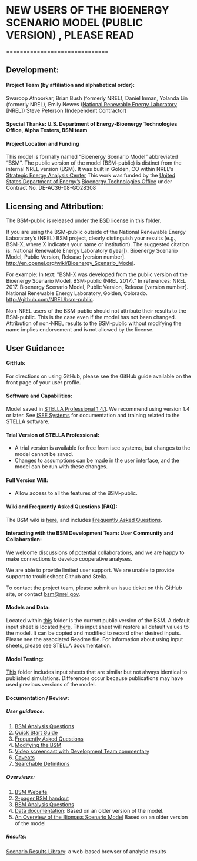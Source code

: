 ﻿# NEW USERS OF THE BIOENERGY SCENARIO MODEL (PUBLIC VERSION) , PLEASE READ
==============================
## Development:

#### Project Team (by affiliation and alphabetical order):
Swaroop Atnoorkar, Brian Bush (formerly NREL), Daniel Inman, Yolanda Lin (formerly NREL), Emily Newes ([National Renewable Energy Laboratory](http://www.nrel.gov/) [NREL])
Steve Peterson (Independent Contractor)
#### Special Thanks: U.S. Department of Energy-Bioenergy Technologies Office, Alpha Testers, BSM team
#### Project Location and Funding
This model is formally named “Bioenergy Scenario Model” abbreviated “BSM”. The public version of the model (BSM-public) is distinct from the internal NREL version (BSM). It was built in Golden, CO within NREL's [Strategic Energy Analysis Center](http://www.nrel.gov/analysis/about_office.html)
This work was funded by the [United States Department of Energy’s](http://energy.gov/) [Bioenergy Technologies Office](http://www1.eere.energy.gov/bioenergy/) under Contract No. DE-AC36-08-GO28308 

## Licensing and Attribution:

The BSM-public is released under the [BSD license](http://github.com/NREL/bsm-public) in this folder.

If you are using the BSM-public outside of the National Renewable Energy Laboratory’s (NREL) BSM project, clearly distinguish your results (e.g., BSM-X, where X indicates your name or institution). The suggested citation is: National Renewable Energy Laboratory ([year]). Bioenergy Scenario Model, Public Version, Release [version number]. http://en.openei.org/wiki/Bioenergy_Scenario_Model.

For example:
In text: "BSM-X was developed from the public version of the Bioenergy Scenario Model, BSM-public (NREL 2017)." 
In references: NREL 2017. Bioenergy Scenario Model, Public Version, Release [version number]. National Renewable Energy Laboratory, Golden, Colorado. http://github.com/NREL/bsm-public.

Non-NREL users of the BSM-public should not attribute their results to the BSM-public. This is the case even if the model has not been changed. Attribution of non-NREL results to the BSM-public without modifying the name implies endorsement and is not allowed by the license. 

## User Guidance:

#### GitHub:
For directions on using GitHub, please see the GitHub guide available on the front page of your user profile.

#### Software and Capabilities:
Model saved in [STELLA Professional 1.4.1](http://www.iseesystems.com/softwares/Education/StellaSoftware.aspx). We recommend using version 1.4 or later.
See [ISEE Systems](http://www.iseesystems.com) for documentation and training related to the STELLA software.

#### Trial Version of STELLA Professional:
-    A trial version is available for free from isee systems, but changes to the model cannot be saved.
-    Changes to assumptions can be made in the user interface, and the model can be run with these changes.

#### Full Version Will:
-    Allow access to all the features of the BSM-public.

#### Wiki and Frequently Asked Questions (FAQ):
The BSM wiki is [here](http://en.openei.org/wiki/Biomass_Scenario_Model), and includes [Frequently Asked Questions](https://openei.org/wiki/File:Frequently_Asked_Questions.pdf).


#### Interacting with the BSM Development Team: User Community and Collaboration:

We welcome discussions of potential collaborations, and we are happy to make connections to develop cooperative analyses.

We are able to provide limited user support. We are unable to provide support to troubleshoot Github and Stella.

To contact the project team, please submit an issue ticket on this GitHub site, or contact bsm@nrel.gov.

#### Models and Data:

Located within [this](https://github.com/NREL/bsm-public/models) folder is the current public version of the BSM. A default input sheet is located [here](https://github.com/NREL/bsm-public/inputs). This input sheet will restore all default values to the model. It can be copied and modified to record other desired inputs. Please see the associated Readme file. For information about using input sheets, please see STELLA documentation. 

#### Model Testing:

[This](https://github.com/NREL/bsm-public/tests/studies) folder includes input sheets that are similar but not always identical to published simulations. Differences occur because publications may have used previous versions of the model.
 
#### Documentation / Review:

##### User guidance:
1. [BSM Analysis Questions](https://openei.org/wiki/File:BSM_Analysis_Questions.pdf)
2. [Quick Start Guide](http://en.openei.org/wiki/File:Quick_Start_Guide.pdf) 
3. [Frequently Asked Questions](https://openei.org/wiki/File:Frequently_Asked_Questions.pdf)
4. [Modifying the BSM](https://openei.org/wiki/File:Modifying_BSM.pdf)
3. [Video screencast with Development Team commentary](http://github.com/NREL/bsm-public/guidance/screencasts) 
4. [Caveats](http://www.nrel.gov/docs/fy17osti/68438.pdf) 
5. [Searchable Definitions](http://github.com/NREL/bsm-public/guidance) 

##### Overviews:
1. [BSM Website](http://www.nrel.gov/analysis/bsm/) 
2. [2-pager BSM handout](http://www.nrel.gov/docs/fy16osti/64956.pdf) 
3. [BSM Analysis Questions](https://openei.org/wiki/File:BSM_Analysis_Questions.pdf) 
4. [Data documentation](http://www.nrel.gov/docs/fy13osti/57831.pdf):  Based on an older version of the model.  
5. [An Overview of the Biomass Scenario Model](http://www.nrel.gov/docs/fy15osti/60172.pdf) Based on an older version of the model

##### Results:
[Scenario Results Library]( https://bsm-viewer.nrel.gov/): a web-based browser of analytic results 
